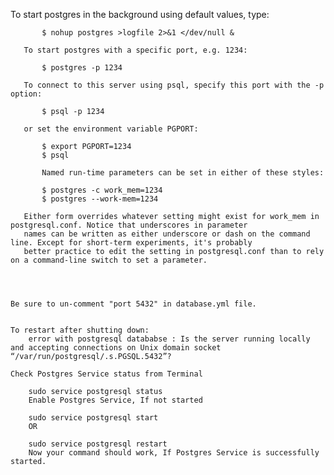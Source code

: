  To start postgres in the background using default values, type:

           $ nohup postgres >logfile 2>&1 </dev/null &

       To start postgres with a specific port, e.g. 1234:

           $ postgres -p 1234

       To connect to this server using psql, specify this port with the -p option:

           $ psql -p 1234

       or set the environment variable PGPORT:

           $ export PGPORT=1234
           $ psql

           Named run-time parameters can be set in either of these styles:

           $ postgres -c work_mem=1234
           $ postgres --work-mem=1234

       Either form overrides whatever setting might exist for work_mem in postgresql.conf. Notice that underscores in parameter
       names can be written as either underscore or dash on the command line. Except for short-term experiments, it's probably
       better practice to edit the setting in postgresql.conf than to rely on a command-line switch to set a parameter.




    Be sure to un-comment "port 5432" in database.yml file.


    To restart after shutting down: 
        error with postgresql datababse : Is the server running locally and accepting connections on Unix domain socket “/var/run/postgresql/.s.PGSQL.5432”?
    
    Check Postgres Service status from Terminal

        sudo service postgresql status
        Enable Postgres Service, If not started

        sudo service postgresql start
        OR

        sudo service postgresql restart
        Now your command should work, If Postgres Service is successfully started.
